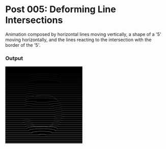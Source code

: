 # Post 005: Deforming Line Intersections

Animation composed by horizontal lines moving vertically, a shape of a '5' moving horizontally, and the lines reacting to the intersection with the border of the '5'.

### Output
<img src="doc/output.png" width="48%">
